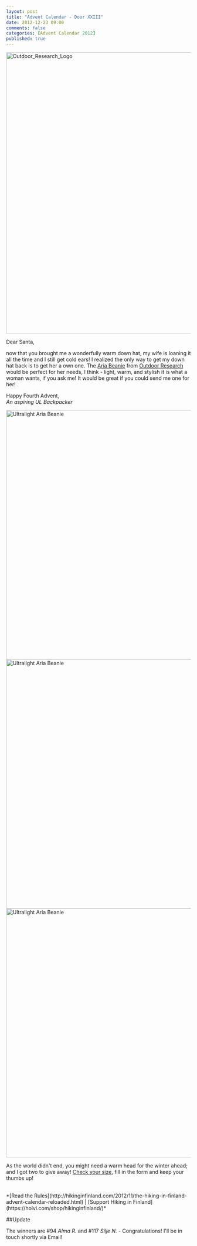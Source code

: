 ```yaml
---
layout: post
title: "Advent Calendar - Door XXIII"
date: 2012-12-23 09:00
comments: false
categories: [Advent Calendar 2012]
published: true
---
```


<a href="http://www.outdoorresearch.com/" title="Outdoor Research"><img src="http://farm9.staticflickr.com/8342/8234844153_c955132d1f_b.jpg" width="1024" height="768" alt="Outdoor_Research_Logo"></a>

<!-- more -->

Dear Santa,

now that you brought me a wonderfully warm down hat, my wife is loaning it all the time and I still get cold ears! I realized the only way to get my down hat back is to get her a own one. The [Aria Beanie](http://www.outdoorresearch.com/eua_en/or-gear/headwear/aria-beanie.html) from [Outdoor Research](http://www.outdoorresearch.com/) would be perfect for her needs, I think - light, warm, and stylish it is what a woman wants, if you ask me! It would be great if you could send me one for her!

Happy Fourth Advent, 
<br>
*An aspiring UL Backpacker*

<a href="http://www.outdoorresearch.com/eua_en/or-gear/headwear/aria-beanie.html" title="Ultralight Aria Beanie"><img src="http://farm9.staticflickr.com/8478/8241306870_2bd45c1a95_b.jpg" width="1024" height="680" alt="Ultralight Aria Beanie"></a>
<a href="http://www.outdoorresearch.com/eua_en/or-gear/headwear/aria-beanie.html" title="Ultralight Aria Beanie"><img src="http://farm9.staticflickr.com/8201/8240238911_1dd870a960_b.jpg" width="1024" height="680" alt="Ultralight Aria Beanie"></a>
<a href="http://www.outdoorresearch.com/eua_en/or-gear/headwear/aria-beanie.html" title="Ultralight Aria Beanie"><img src="http://farm9.staticflickr.com/8479/8241308244_fec1639a20_b.jpg" width="1024" height="680" alt="Ultralight Aria Beanie"></a>

As the world didn't end, you might need a warm head for the winter ahead; and I got two to give away! [Check your size](http://www.outdoorresearch.com/eua_en/or-gear/headwear/aria-beanie.html), fill in the form and keep your thumbs up!

<br>
*[Read the Rules](http://hikinginfinland.com/2012/11/the-hiking-in-finland-advent-calendar-reloaded.html) | [Support Hiking in Finland](https://holvi.com/shop/hikinginfinland/)*

##Update

The winners are #94 *Alma R.* and #117 *Silje N.* - Congratulations! I'll be in touch shortly via Email! 